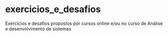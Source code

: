 # exercicios_e_desafios
Exercícios e desafios propostos por cursos online e/ou no curso de Análise e desenvolvimento de sistemas
